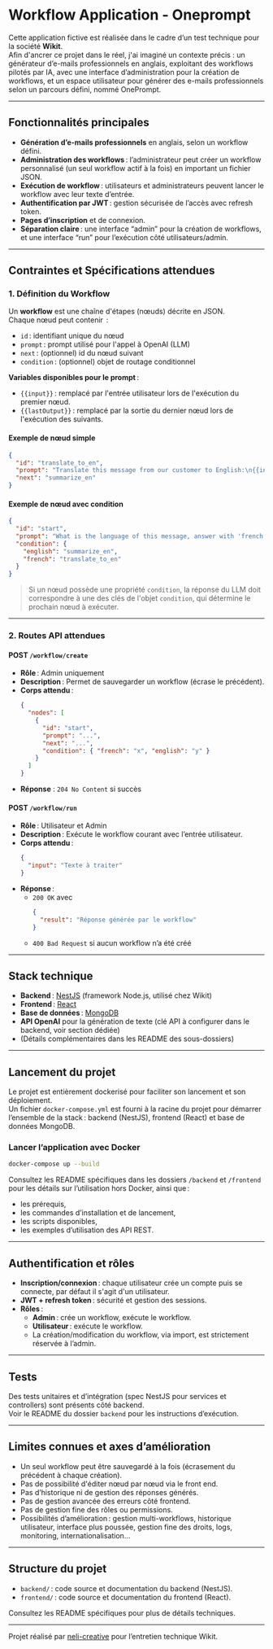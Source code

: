# Workflow Application - Oneprompt

Cette application fictive est réalisée dans le cadre d’un test technique pour la société **Wikit**.  
Afin d'ancrer ce projet dans le réel, j'ai imaginé un contexte précis : un générateur d’e-mails professionnels en anglais, exploitant des workflows pilotés par IA, avec une interface d’administration pour la création de workflows, et un espace utilisateur pour générer des e-mails professionnels selon un parcours défini, nommé OnePrompt.

---

## Fonctionnalités principales

- **Génération d’e-mails professionnels** en anglais, selon un workflow défini.
- **Administration des workflows** : l’administrateur peut créer un workflow personnalisé (un seul workflow actif à la fois) en important un fichier JSON.
- **Exécution de workflow** : utilisateurs et administrateurs peuvent lancer le workflow avec leur texte d’entrée.
- **Authentification par JWT** : gestion sécurisée de l’accès avec refresh token.
- **Pages d’inscription** et de connexion.
- **Séparation claire** : une interface “admin” pour la création de workflows, et une interface “run” pour l’exécution côté utilisateurs/admin.

---

## Contraintes et Spécifications attendues

### 1. Définition du Workflow

Un **workflow** est une chaîne d'étapes (nœuds) décrite en JSON.  
Chaque nœud peut contenir  :

- `id` : identifiant unique du nœud
- `prompt` : prompt utilisé pour l'appel à OpenAI (LLM)
- `next` : (optionnel) id du nœud suivant
- `condition` : (optionnel) objet de routage conditionnel

**Variables disponibles pour le prompt** :
- `{{input}}` : remplacé par l'entrée utilisateur lors de l'exécution du premier nœud.
- `{{lastOutput}}` : remplacé par la sortie du dernier nœud lors de l'exécution des suivants.

#### Exemple de nœud simple

```json
{
  "id": "translate_to_en",
  "prompt": "Translate this message from our customer to English:\n{{input}}",
  "next": "summarize_en"
}
```

#### Exemple de nœud avec condition

```json
{
  "id": "start",
  "prompt": "What is the language of this message, answer with 'french' if it is french or else 'english' ?\nMessage: {{input}}",
  "condition": {
    "english": "summarize_en",
    "french": "translate_to_en"
  }
}
```
> Si un nœud possède une propriété `condition`, la réponse du LLM doit correspondre à une des clés de l'objet `condition`, qui détermine le prochain nœud à exécuter.

---

### 2. Routes API attendues

#### POST `/workflow/create`
- **Rôle** : Admin uniquement
- **Description** : Permet de sauvegarder un workflow (écrase le précédent).
- **Corps attendu** :
    ```json
    {
      "nodes": [
        {
          "id": "start",
          "prompt": "...",
          "next": "...",
          "condition": { "french": "x", "english": "y" }
        }
      ]
    }
    ```
- **Réponse** : `204 No Content` si succès

#### POST `/workflow/run`
- **Rôle** : Utilisateur et Admin
- **Description** : Exécute le workflow courant avec l’entrée utilisateur.
- **Corps attendu** :
    ```json
    {
      "input": "Texte à traiter"
    }
    ```
- **Réponse** :
    - `200 OK` avec
      ```json
      {
        "result": "Réponse générée par le workflow"
      }
      ```
    - `400 Bad Request` si aucun workflow n’a été créé

---

## Stack technique

- **Backend** : [NestJS](https://nestjs.com/) (framework Node.js, utilisé chez Wikit)
- **Frontend** : [React](https://react.dev/)
- **Base de données** : [MongoDB](https://www.mongodb.com/)
- **API OpenAI** pour la génération de texte (clé API à configurer dans le backend, voir section dédiée)
- (Détails complémentaires dans les README des sous-dossiers)

---

## Lancement du projet

Le projet est entièrement dockerisé pour faciliter son lancement et son déploiement.  
Un fichier `docker-compose.yml` est fourni à la racine du projet pour démarrer l’ensemble de la stack : backend (NestJS), frontend (React) et base de données MongoDB.

### Lancer l’application avec Docker

```bash
docker-compose up --build
```

Consultez les README spécifiques dans les dossiers `/backend` et `/frontend` pour les détails sur l’utilisation hors Docker, ainsi que :

- les prérequis,
- les commandes d’installation et de lancement,
- les scripts disponibles,
- les exemples d’utilisation des API REST.

---

## Authentification et rôles

- **Inscription/connexion** : chaque utilisateur crée un compte puis se connecte, par défaut il s'agit d'un utilisateur.
- **JWT + refresh token** : sécurité et gestion des sessions.
- **Rôles** :
  - **Admin** : crée un workflow, exécute le workflow.
  - **Utilisateur** : exécute le workflow.
  - La création/modification du workflow, via import, est strictement réservée à l’admin.

---

## Tests

Des tests unitaires et d’intégration (spec NestJS pour services et controllers) sont présents côté backend.  
Voir le README du dossier `backend` pour les instructions d’exécution.

---

## Limites connues et axes d’amélioration

- Un seul workflow peut être sauvegardé à la fois (écrasement du précédent à chaque création).
- Pas de possibilité d'éditer nœud par nœud via le front end.
- Pas d’historique ni de gestion des réponses générés.
- Pas de gestion avancée des erreurs côté frontend.
- Pas de gestion fine des rôles ou permissions.
- Possibilités d’amélioration : gestion multi-workflows, historique utilisateur, interface plus poussée, gestion fine des droits, logs, monitoring, internationalisation…

---

## Structure du projet

- `backend/` : code source et documentation du backend (NestJS).
- `frontend/` : code source et documentation du frontend (React).

Consultez les README spécifiques pour plus de détails techniques.

---

Projet réalisé par [neli-creative](https://github.com/neli-creative) pour l’entretien technique Wikit.